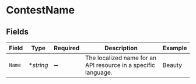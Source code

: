# ContestName


## Fields

| Field                                                          | Type                                                           | Required                                                       | Description                                                    | Example                                                        |
| -------------------------------------------------------------- | -------------------------------------------------------------- | -------------------------------------------------------------- | -------------------------------------------------------------- | -------------------------------------------------------------- |
| `Name`                                                         | **string*                                                      | :heavy_minus_sign:                                             | The localized name for an API resource in a specific language. | Beauty                                                         |